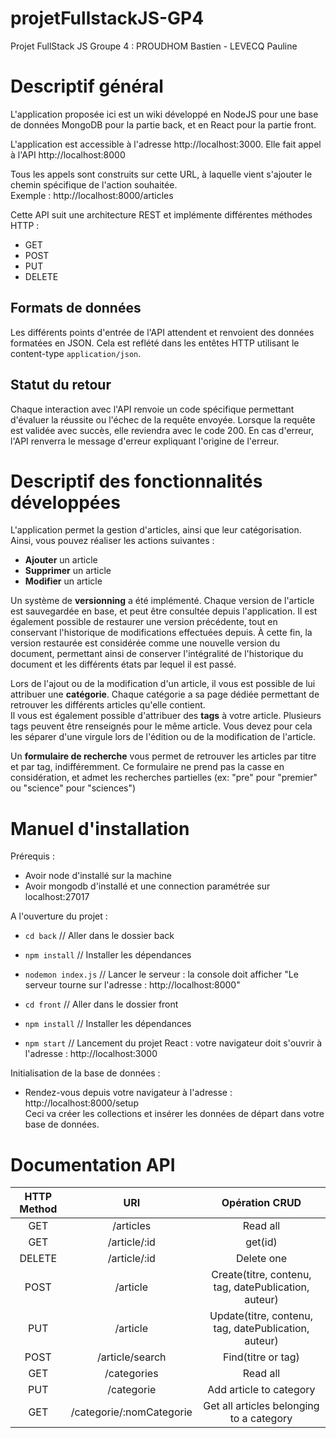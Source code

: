 # projetFullstackJS-GP4
Projet FullStack JS 
Groupe 4 : PROUDHOM Bastien - LEVECQ Pauline

# Descriptif général

L'application proposée ici est un wiki développé en NodeJS pour une base de données MongoDB pour la partie back, et en React pour la partie front. 

L'application est accessible à l'adresse http://localhost:3000.
Elle fait appel à l'API http://localhost:8000

Tous les appels sont construits sur cette URL, à laquelle vient s'ajouter le chemin spécifique de l'action souhaitée.  
Exemple : http://localhost:8000/articles

Cette API suit une architecture REST et implémente différentes méthodes HTTP :
* GET
* POST
* PUT
* DELETE 

## Formats de données

Les différents points d'entrée de l'API attendent et renvoient des données formatées en JSON. Cela est reflété dans les entêtes HTTP utilisant le content-type ```application/json```.

## Statut du retour

Chaque interaction avec l'API renvoie un code spécifique permettant d'évaluer la réussite ou l'échec de la requête envoyée. Lorsque la requête est validée avec succès, elle reviendra avec le code 200. En cas d'erreur, l'API renverra le message d'erreur expliquant l'origine de l'erreur.

# Descriptif des fonctionnalités développées

L'application permet la gestion d'articles, ainsi que leur catégorisation. Ainsi, vous pouvez réaliser les actions suivantes :
* **Ajouter** un article
* **Supprimer** un article
* **Modifier** un article
  
Un système de **versionning** a été implémenté. Chaque version de l'article est sauvegardée en base, et peut être consultée depuis l'application. Il est également possible de restaurer une version précédente, tout en conservant l'historique de modifications effectuées depuis. À cette fin, la version restaurée est considérée comme une nouvelle version du document, permettant ainsi de conserver l'intégralité de l'historique du document et les différents états par lequel il est passé. 
  
Lors de l'ajout ou de la modification d'un article, il vous est possible de lui attribuer une **catégorie**. Chaque catégorie a sa page dédiée permettant de retrouver les différents articles qu'elle contient.  
Il vous est également possible d'attribuer des **tags** à votre article. Plusieurs tags peuvent être renseignés pour le même article. Vous devez pour cela les séparer d'une virgule lors de l'édition ou de la modification de l'article.

Un **formulaire de recherche** vous permet de retrouver les articles par titre et par tag, indifféremment. Ce formulaire ne prend pas la casse en considération, et admet les recherches partielles (ex: "pre" pour "premier" ou "science" pour "sciences")

# Manuel d'installation

Prérequis :
* Avoir node d'installé sur la machine
* Avoir mongodb d'installé et une connection paramétrée sur localhost:27017

A l'ouverture du projet :
* ```cd back``` // Aller dans le dossier back
* ```npm install``` // Installer les dépendances
* ```nodemon index.js``` // Lancer le serveur : la console doit afficher "Le serveur tourne sur l'adresse : http://localhost:8000"  
 

* ```cd front``` // Aller dans le dossier front
* ```npm install``` // Installer les dépendances
* ```npm start``` // Lancement du projet React : votre navigateur doit s'ouvrir à l'adresse : http://localhost:3000

Initialisation de la base de données :
* Rendez-vous depuis votre navigateur à l'adresse : http://localhost:8000/setup  
Ceci va créer les collections et insérer les données de départ dans votre base de données.

# Documentation API

| HTTP Method |            URI           |                    Opération CRUD                    |
|:-----------:|:------------------------:|:----------------------------------------------------:|
|     GET     |         /articles        |                       Read all                       |
|     GET     |       /article/:id       |                        get(id)                       |
|    DELETE   |       /article/:id       |                      Delete one                      |
|     POST    |         /article         | Create(titre, contenu, tag, datePublication, auteur) |
|     PUT     |         /article         | Update(titre, contenu, tag, datePublication, auteur) |
|     POST    |     /article/search      |                  Find(titre or tag)                  |
|     GET     |        /categories       |                       Read all                       |
|     PUT     |        /categorie        |                Add article to category               |
|     GET     | /categorie/:nomCategorie |       Get all articles belonging to a category       |
    

